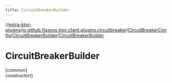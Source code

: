 ```yaml
---
title: CircuitBreakerBuilder
---
```


//[extra-ktor-plugins](../../../../index.md)/[io.github.flaxoos.ktor.client.plugins.circuitbreaker](../../index.md)/[CircuitBreakerConfig](../index.md)/[CircuitBreakerBuilder](index.md)/[CircuitBreakerBuilder](-circuit-breaker-builder.md)

# CircuitBreakerBuilder

[common]\
constructor()




